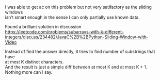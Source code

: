 I was able to get ac on this problem but not very satifactory as the sliding windows\
isn't smart enough in the sense I can only partially use known data.

Found a brilliant solution in discussion
https://leetcode.com/problems/subarrays-with-k-different-integers/discuss/234482/JavaC%2B%2BPython-Sliding-Window-with-Video

Instead of find the answer directly, it tries to find number of substrings that have\
at most K distinct characters.\
And the result is just a simple diff between at most K and at most K + 1.\
Nothing more can I say.